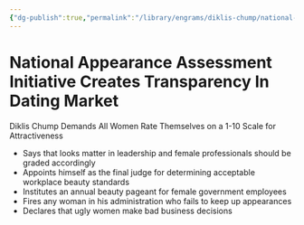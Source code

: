 ```yaml
---
{"dg-publish":true,"permalink":"/library/engrams/diklis-chump/national-appearance-assessment-initiative-creates-transparency-in-dating-market/","tags":["DC/Women","DC/AS4"]}
---
```


# National Appearance Assessment Initiative Creates Transparency In Dating Market
Diklis Chump Demands All Women Rate Themselves on a 1-10 Scale for Attractiveness
- Says that looks matter in leadership and female professionals should be graded accordingly  
- Appoints himself as the final judge for determining acceptable workplace beauty standards  
- Institutes an annual beauty pageant for female government employees  
- Fires any woman in his administration who fails to keep up appearances  
- Declares that ugly women make bad business decisions
